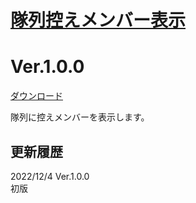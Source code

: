 # [隊列控えメンバー表示](https://raw.githubusercontent.com/nuun888/MZ/master/NUUN_StandbyMemberFollowers.js)
# Ver.1.0.0
[ダウンロード](https://raw.githubusercontent.com/nuun888/MZ/master/NUUN_StandbyMemberFollowers.js)  

隊列に控えメンバーを表示します。  

## 更新履歴
2022/12/4 Ver.1.0.0  
初版  
